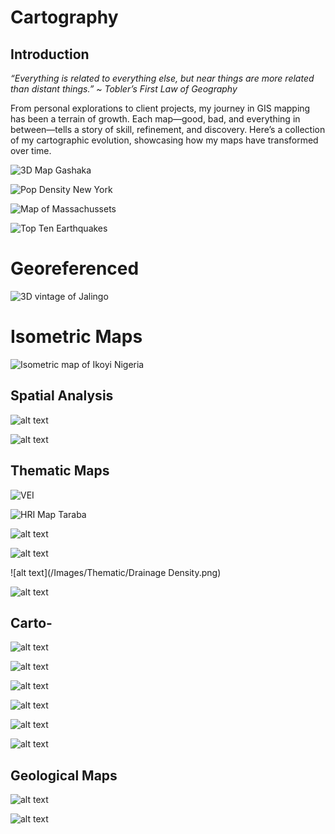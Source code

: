 # Cartography
## Introduction
*“Everything is related to everything else, but near things are more related than distant things.” ~ Tobler’s First Law of Geography*

From personal explorations to client projects, my journey in GIS mapping has been a terrain of growth. Each map—good, bad, and everything in between—tells a story of skill, refinement, and discovery. 
Here’s a collection of my cartographic evolution, showcasing how my maps have transformed over time.

![3D Map Gashaka](Images/Gashaka.jpg)

![Pop Density New York](Images/TopoLayoutNY.jpg)

![Map of Massachussets](Images/Massuchessets.jpg)

![Top Ten Earthquakes](Images/TopTenEarthquakes.jpeg)

# Georeferenced
![3D vintage of Jalingo](Images/3D_VintageJalingo.jpg)

# Isometric Maps
![Isometric map of Ikoyi Nigeria](Images/iso_Ikoyi.jpeg)


## Spatial Analysis

![alt text](/Images/Thematic/nitrate_index_bubble.png)


![alt text](/Images/Thematic/nitrate_concentration.png)


## Thematic Maps
![VEI](Images/VEI_Circumpacific.png)

![HRI Map Taraba](Images/TarabaHRI.png)

![alt text](/Images/Thematic/Elevation.png)

![alt text](/Images/Thematic/Slope.png)

![alt text](/Images/Thematic/Drainage Density.png)

![alt text](/Images/Thematic/LULC.png)

## Carto-

![alt text](/Images/Topographic/Thailand-LC-01.jpg)

![alt text](/Images/Topographic/LC-Original.jpg)

![alt text](/Images/Topographic/Topo.png)

![alt text](/Images/Thematic/DrainageMap.png)

![alt text](/Images/Topographic/Lagos_Rivers.png)

![alt text](/Images/Topographic/Ibeju_Lekkki.png)


## Geological Maps
![alt text](/Images/Thematic/Geologic_map.png)

![alt text](/Images/Thematic/Geological_Map.png)

